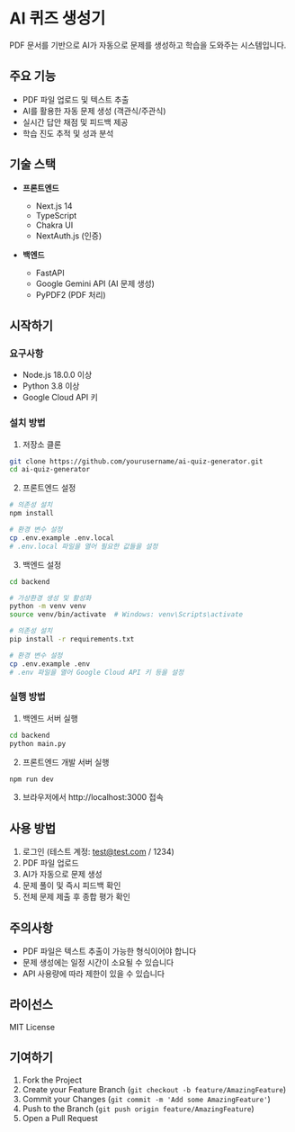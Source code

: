 # AI 퀴즈 생성기

PDF 문서를 기반으로 AI가 자동으로 문제를 생성하고 학습을 도와주는 시스템입니다.

## 주요 기능

- PDF 파일 업로드 및 텍스트 추출
- AI를 활용한 자동 문제 생성 (객관식/주관식)
- 실시간 답안 채점 및 피드백 제공
- 학습 진도 추적 및 성과 분석

## 기술 스택

- **프론트엔드**
  - Next.js 14
  - TypeScript
  - Chakra UI
  - NextAuth.js (인증)

- **백엔드**
  - FastAPI
  - Google Gemini API (AI 문제 생성)
  - PyPDF2 (PDF 처리)

## 시작하기

### 요구사항

- Node.js 18.0.0 이상
- Python 3.8 이상
- Google Cloud API 키

### 설치 방법

1. 저장소 클론
```bash
git clone https://github.com/yourusername/ai-quiz-generator.git
cd ai-quiz-generator
```

2. 프론트엔드 설정
```bash
# 의존성 설치
npm install

# 환경 변수 설정
cp .env.example .env.local
# .env.local 파일을 열어 필요한 값들을 설정
```

3. 백엔드 설정
```bash
cd backend

# 가상환경 생성 및 활성화
python -m venv venv
source venv/bin/activate  # Windows: venv\Scripts\activate

# 의존성 설치
pip install -r requirements.txt

# 환경 변수 설정
cp .env.example .env
# .env 파일을 열어 Google Cloud API 키 등을 설정
```

### 실행 방법

1. 백엔드 서버 실행
```bash
cd backend
python main.py
```

2. 프론트엔드 개발 서버 실행
```bash
npm run dev
```

3. 브라우저에서 http://localhost:3000 접속

## 사용 방법

1. 로그인 (테스트 계정: test@test.com / 1234)
2. PDF 파일 업로드
3. AI가 자동으로 문제 생성
4. 문제 풀이 및 즉시 피드백 확인
5. 전체 문제 제출 후 종합 평가 확인

## 주의사항

- PDF 파일은 텍스트 추출이 가능한 형식이어야 합니다
- 문제 생성에는 일정 시간이 소요될 수 있습니다
- API 사용량에 따라 제한이 있을 수 있습니다

## 라이선스

MIT License

## 기여하기

1. Fork the Project
2. Create your Feature Branch (`git checkout -b feature/AmazingFeature`)
3. Commit your Changes (`git commit -m 'Add some AmazingFeature'`)
4. Push to the Branch (`git push origin feature/AmazingFeature`)
5. Open a Pull Request 